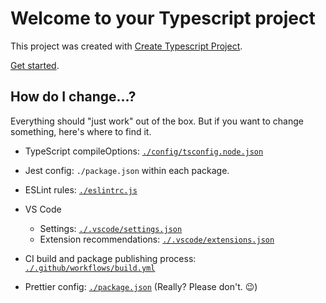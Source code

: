 # Welcome to your Typescript project

This project was created with [Create Typescript Project](https://github.com/jtbennett/create-ts-project).

[Get started](https://github.com/jtbennett/create-ts-project#create-a-project).

## How do I change...?

Everything should "just work" out of the box. But if you want to change something, here's where to find it.

- TypeScript compileOptions: [`./config/tsconfig.node.json`](./config/tsconfig.node.json)

- Jest config: `./package.json` within each package.

- ESLint rules: [`./eslintrc.js`](./eslintrc.js)

- VS Code

  - Settings: [`./.vscode/settings.json`](./.vscode/settings.json)
  - Extension recommendations: [`./.vscode/extensions.json`](./.vscode/extensions.json)

- CI build and package publishing process: [`./.github/workflows/build.yml`](./.github/workflows/build.yml)

- Prettier config: [`./package.json`](./package.json) (Really? Please don't. :wink:)
